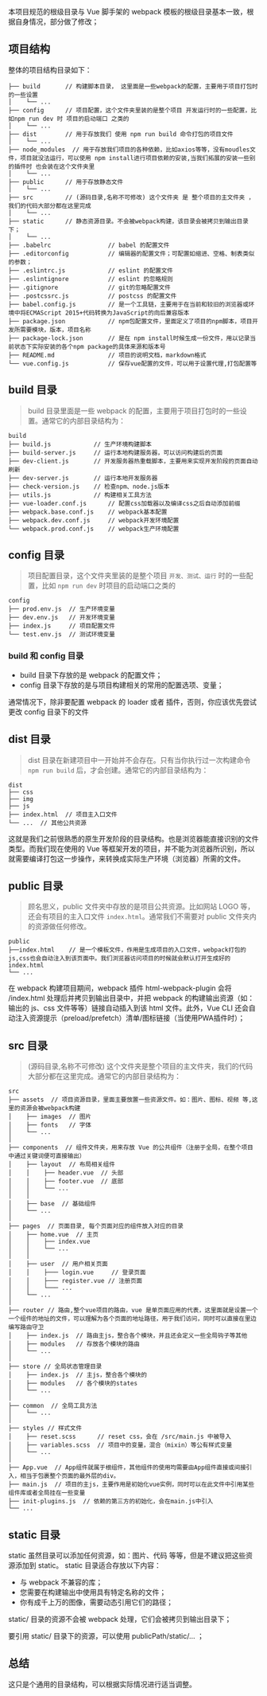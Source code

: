 本项目规范的根级目录与 Vue 脚手架的 webpack 模板的根级目录基本一致，根据自身情况，部分做了修改；

## 项目结构

整体的项目结构目录如下：

```
├── build       // 构建脚本目录， 这里面是一些webpack的配置，主要用于项目打包时的一些设置
│    └── ...
├── config      // 项目配置，这个文件夹里装的是整个项目 开发运行时的一些配置，比如npm run dev 时 项目的启动端口 之类的 
│    └── ...
├── dist        // 用于存放我们 使用 npm run build 命令打包的项目文件
│    └── ...
├── node_modules  // 用于存放我们项目的各种依赖，比如axios等等，没有moudles文件，项目就没法运行，可以使用 npm install进行项目依赖的安装,当我们拓展的安装一些别的插件时 也会装在这个文件夹里
│    └── ...
├── public      // 用于存放静态文件
│    └── ...
├── src         // (源码目录,名称不可修改) 这个文件夹 是 整个项目的主文件夹 ， 我们的代码大部分都在这里完成
│    └── ...
├── static      // 静态资源目录。不会被webpack构建，该目录会被拷贝到输出目录下；
│    └── ...
├── .babelrc                // babel 的配置文件
├── .editorconfig           // 编辑器的配置文件；可配置如缩进、空格、制表类似的参数；
├── .eslintrc.js            // eslint 的配置文件
├── .eslintignore           // eslint 的忽略规则
├── .gitignore              // git的忽略配置文件
├── .postcssrc.js           // postcss 的配置文件
├── babel.config.js         // 是一个工具链，主要用于在当前和较旧的浏览器或环境中将ECMAScript 2015+代码转换为JavaScript的向后兼容版本
├── package.json            // npm包配置文件，里面定义了项目的npm脚本，项目开发所需要模块，版本，项目名称
├── package-lock.json       // 是在 npm install时候生成一份文件，用以记录当前状态下实际安装的各个npm package的具体来源和版本号
├── README.md               // 项目的说明文档，markdown格式  
└── vue.config.js           // 保存vue配置的文件，可以用于设置代理,打包配置等
```


## build 目录

> build 目录里面是一些 webpack 的配置，主要用于项目打包时的一些设置。通常它的内部目录结构为：

```
build 
├── build.js            // 生产环境构建脚本
├── build-server.js     // 运行本地构建服务器，可以访问构建后的页面
├── dev-client.js       // 开发服务器热重载脚本，主要用来实现开发阶段的页面自动刷新
├── dev-server.js       // 运行本地开发服务器
├── check-version.js    // 检查npm、node.js版本
├── utils.js            // 构建相关工具方法
├── vue-loader.conf.js      // 配置css加载器以及编译css之后自动添加前缀
├── webpack.base.conf.js    // webpack基本配置
├── webpack.dev.conf.js     // webpack开发环境配置
└── webpack.prod.conf.js    // webpack生产环境配置
```


## config 目录

> 项目配置目录，这个文件夹里装的是整个项目 `开发、测试、运行` 时的一些配置，比如 `npm run dev` 时项目的启动端口之类的 

```
config
├── prod.env.js  // 生产环境变量
├── dev.env.js   // 开发环境变量
├── index.js     // 项目配置文件
└── test.env.js  // 测试环境变量
```


### build 和 config 目录

- build 目录下存放的是 webpack 的配置文件；
- config 目录下存放的是与项目构建相关的常用的配置选项、变量；

通常情况下，除非要配置 webpack 的 loader 或者 插件，否则，你应该优先尝试更改 config 目录下的文件


## dist 目录

> dist 目录在新建项目中一开始并不会存在。只有当你执行过一次构建命令 `npm run build` 后，才会创建。通常它的内部目录结构为：

```
dist  
├── css
├── img
├── js
├── index.html  // 项目主入口文件
└── ...  // 其他公共资源
```

这就是我们之前很熟悉的原生开发阶段的目录结构。也是浏览器能直接识别的文件类型。而我们现在使用的 Vue 等框架开发的项目，并不能为浏览器所识别，所以就需要编译打包这一步操作，来转换成实际生产环境（浏览器）所需的文件。


## public 目录

> 顾名思义，public 文件夹中存放的是项目公共资源。比如网站 LOGO 等，还会有项目的主入口文件 `index.html`。通常我们不需要对 public 文件夹内的资源做任何修改。

```
public
├──index.html    // 是一个模板文件，作用是生成项目的入口文件，webpack打包的js,css也会自动注入到该页面中。我们浏览器访问项目的时候就会默认打开生成好的index.html
└── ...
```

在 webpack 构建项目期间，webpack 插件 html-webpack-plugin 会将 /index.html 处理后并拷贝到输出目录中，并把 webpack 的构建输出资源（如：输出的 js、css 文件等等）链接自动插入到该 html 文件。此外，Vue CLI 还会自动注入资源提示（preload/prefetch）清单/图标链接（当使用PWA插件时）；


## src 目录

> (源码目录,名称不可修改) 这个文件夹是整个项目的主文件夹，我们的代码大部分都在这里完成。通常它的内部目录结构为：

```
src
├── assets  // 项目资源目录，里面主要放置一些资源文件。如：图片、图标、视频 等,这里的资源会被webpack构建
│    ├── images  // 图片
│    ├── fonts   // 字体
│    └── ...
│
├── components  // 组件文件夹，用来存放 Vue 的公共组件（注册于全局，在整个项目中通过关键词便可直接输出）
│    ├── layout  // 布局相关组件
│    │    ├── header.vue  // 头部
│    │    ├── footer.vue  // 底部
│    │    └── ...
│    │
│    ├── base  // 基础组件
│    └── ...
│
├── pages  // 页面目录, 每个页面对应的组件放入对应的目录
│    ├── home.vue  // 主页
│    │    ├── index.vue
│    │    └── ...
│    │
│    ├── user  // 用户相关页面
│    │    ├─── login.vue     // 登录页面
│    │    ├─── register.vue // 注册页面
│    │    └─── ...
│    └── ...
│
├── router // 路由,整个vue项目的路由，vue 是单页面应用的代表，这里面就是设置一个一个组件的地址的文件，可以理解为各个页面的地址路径，用于我们访问，同时可以直接在里边编写路由守卫
│    ├── index.js  // 路由主js，整合各个模块，并且还会定义一些全局钩子等其他
│    ├── modules   // 存放各个模块的路由
│    └── ...
│
├── store // 全局状态管理目录
│    ├── index.js  // 主js，整合各个模块的
│    ├── modules   // 各个模块的states
│    └── ...
│
├── common  // 全局工具方法
│    └── ...
│
├── styles // 样式文件
│    ├── reset.scss      // reset css，会在 /src/main.js 中被导入
│    ├── variables.scss  // 项目中的变量，混合（mixin）等公有样式变量
│    └── ...
│
├── App.vue  // App组件就属于根组件，其他组件的使用均需要由App组件直接或间接引入，相当于包裹整个页面的最外层的div。
├── main.js  // 项目的主js，主要作用是初始化vue实例，同时可以在此文件中引用某些组件库或者全局挂在一些变量
├── init-plugins.js  // 依赖的第三方的初始化，会在main.js中引入
└── ...
```


## static 目录

static 虽然目录可以添加任何资源，如：图片、代码 等等，但是不建议把这些资源添加到 static。 static 目录适合存放以下内容：

- 与 webpack 不兼容的库；
- 您需要在构建输出中使用具有特定名称的文件；
- 你有成千上万的图像，需要动态引用它们的路径；

static/ 目录的资源不会被 webpack 处理，它们会被拷贝到输出目录下；

要引用 static/ 目录下的资源，可以使用 publicPath/static/... ；


## 总结

这只是个通用的目录结构，可以根据实际情况进行适当调整。
